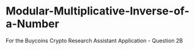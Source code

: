 # Modular-Multiplicative-Inverse-of-a-Number
For the Buycoins Crypto Research Assistant Application - Question 2B
